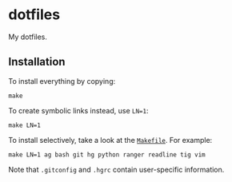 <!-- Nikita Kouevda -->
<!-- 2014/11/09 -->

# dotfiles

My dotfiles.

## Installation

To install everything by copying:

    make

To create symbolic links instead, use `LN=1`:

    make LN=1

To install selectively, take a look at the [`Makefile`](Makefile). For example:

    make LN=1 ag bash git hg python ranger readline tig vim

Note that `.gitconfig` and `.hgrc` contain user-specific information.

